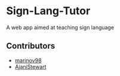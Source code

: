 # Sign-Lang-Tutor
A web app aimed at teaching sign language 

## Contributors
- [marinov98](https://github.com/marinov98)
- [AjaniStewart](https://github.com/AjaniStewart)

